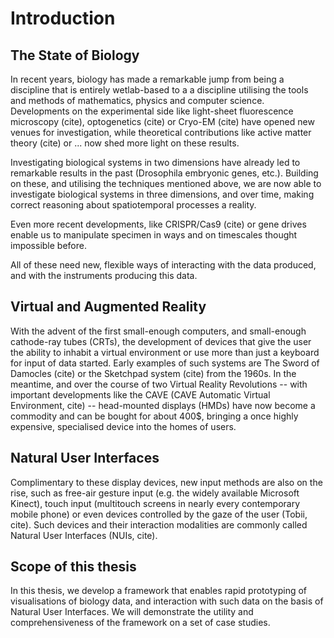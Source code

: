 # Introduction

## The State of Biology

In recent years, biology has made a remarkable jump from being a discipline that is entirely wetlab-based to a a discipline utilising the tools and methods of mathematics, physics and computer science. Developments on the experimental side like light-sheet fluorescence microscopy (cite), optogenetics (cite) or Cryo-EM (cite) have opened new venues for investigation, while theoretical contributions like active matter theory (cite) or ... now shed more light on these results.

Investigating biological systems in two dimensions have already led to remarkable results in the past (Drosophila embryonic genes, etc.). Building on these, and utilising the techniques mentioned above, we are now able to investigate biological systems in three dimensions, and over time, making correct reasoning about spatiotemporal processes a reality. 

Even more recent developments, like CRISPR/Cas9 (cite) or gene drives enable us to manipulate specimen in ways and on timescales thought impossible before. 

All of these need new, flexible ways of interacting with the data produced, and with the instruments producing this data.

## Virtual and Augmented Reality

With the advent of the first small-enough computers, and small-enough cathode-ray tubes (CRTs), the development of devices that give the user the ability to inhabit a virtual environment or use more than just a keyboard for input of data started. Early examples of such systems are The Sword of Damocles (cite) or the Sketchpad system (cite) from the 1960s. In the meantime, and over the course of two Virtual Reality Revolutions -- with important developments like the CAVE (CAVE Automatic Virtual Environment, cite) --  head-mounted displays (HMDs) have now become a commodity and can be bought for about 400$, bringing a once highly expensive, specialised device into the homes of users.

## Natural User Interfaces

Complimentary to these display devices, new input methods are also on the rise, such as free-air gesture input (e.g. the widely available Microsoft Kinect), touch input (multitouch screens in nearly every contemporary mobile phone) or even devices controlled by the gaze of the user (Tobii, cite). Such devices and their interaction modalities are commonly called Natural User Interfaces (NUIs, cite).

## Scope of this thesis

In this thesis, we develop a framework that enables rapid prototyping of visualisations of biology data, and interaction with such data on the basis of Natural User Interfaces. We will demonstrate the utility and comprehensiveness of the framework on a set of case studies.